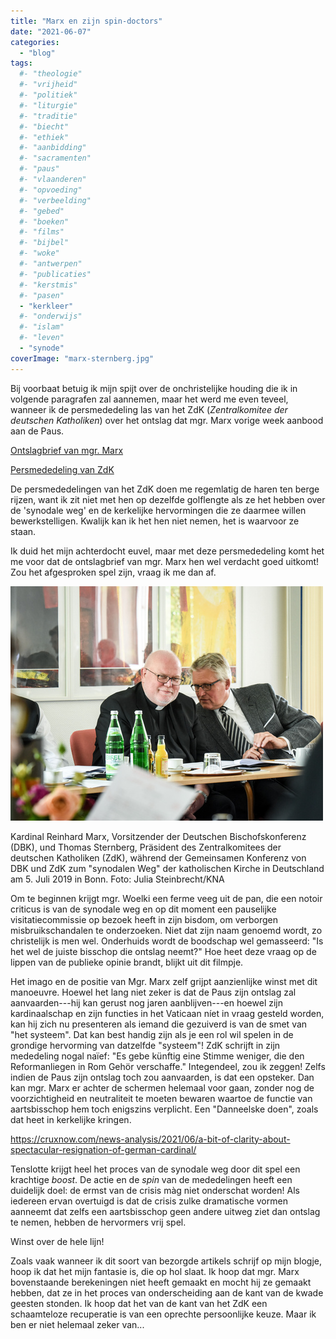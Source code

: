 ```yaml
---
title: "Marx en zijn spin-doctors"
date: "2021-06-07"
categories: 
  - "blog"
tags:
  #- "theologie"
  #- "vrijheid"
  #- "politiek"
  #- "liturgie"
  #- "traditie"
  #- "biecht"
  #- "ethiek"
  #- "aanbidding"
  #- "sacramenten"
  #- "paus"
  #- "vlaanderen"
  #- "opvoeding"
  #- "verbeelding"
  #- "gebed"
  #- "boeken"
  #- "films"
  #- "bijbel"
  #- "woke"
  #- "antwerpen"
  #- "publicaties"
  #- "kerstmis"
  #- "pasen"
  - "kerkleer"
  #- "onderwijs"
  #- "islam"
  #- "leven"
  - "synode"
coverImage: "marx-sternberg.jpg"
---
```


Bij voorbaat betuig ik mijn spijt over de onchristelijke houding die ik in volgende paragrafen zal aannemen, maar het werd me even teveel, wanneer ik de persmededeling las van het ZdK (_Zentralkomitee der deutschen Katholiken_) over het ontslag dat mgr. Marx vorige week aanbood aan de Paus.

[Ontslagbrief van mgr. Marx](https://www.erzbistum-muenchen.de/news/bistum/Kardinal-Marx-bietet-Papst-Franziskus-Amtsverzicht-an-39545.news)

[Persmededeling van ZdK](https://www.zdk.de/newsletter/pm-kardinal-marx/MXwzNXw2MTYyOTh8MzR8NDc4N3w0/)

De persmededelingen van het ZdK doen me regemlatig de haren ten berge rijzen, want ik zit niet met hen op dezelfde golflengte als ze het hebben over de 'synodale weg' en de kerkelijke hervormingen die ze daarmee willen bewerkstelligen. Kwalijk kan ik het hen niet nemen, het is waarvoor ze staan.

Ik duid het mijn achterdocht euvel, maar met deze persmededeling komt het me voor dat de ontslagbrief van mgr. Marx hen wel verdacht goed uitkomt! Zou het afgesproken spel zijn, vraag ik me dan af. 

![](images/marx-sternberg_03.jpg)

Kardinal Reinhard Marx, Vorsitzender der Deutschen Bischofskonferenz (DBK), und Thomas Sternberg, Präsident des Zentralkomitees der deutschen Katholiken (ZdK), während der Gemeinsamen Konferenz von DBK und ZdK zum "synodalen Weg" der katholischen Kirche in Deutschland am 5. Juli 2019 in Bonn. Foto: Julia Steinbrecht/KNA

Om te beginnen krijgt mgr. Woelki een ferme veeg uit de pan, die een notoir criticus is van de synodale weg en op dit moment een pauselijke visitatiecommissie op bezoek heeft in zijn bisdom, om verborgen misbruikschandalen te onderzoeken. Niet dat zijn naam genoemd wordt, zo christelijk is men wel. Onderhuids wordt de boodschap wel gemasseerd: "Is het wel de juiste bisschop die ontslag neemt?" Hoe heet deze vraag op de lippen van de publieke opinie brandt, blijkt uit dit filmpje.

Het imago en de positie van Mgr. Marx zelf grijpt aanzienlijke winst met dit manoeuvre. Hoewel het lang niet zeker is dat de Paus zijn ontslag zal aanvaarden---hij kan gerust nog jaren aanblijven---en hoewel zijn kardinaalschap en zijn functies in het Vaticaan níet in vraag gesteld worden, kan hij zich nu presenteren als iemand die gezuiverd is van de smet van "het systeem". Dat kan best handig zijn als je een rol wil spelen in de grondige hervorming van datzelfde "systeem"! ZdK schrijft in zijn mededeling nogal naïef: "Es gebe künftig eine Stimme weniger, die den Reformanliegen in Rom Gehör verschaffe." Integendeel, zou ik zeggen! Zelfs indien de Paus zijn ontslag toch zou aanvaarden, is dat een opsteker. Dan kan mgr. Marx er achter de schermen helemaal voor gaan, zonder nog de voorzichtigheid en neutraliteit te moeten bewaren waartoe de functie van aartsbisschop hem toch enigszins verplicht. Een "Danneelske doen", zoals dat heet in kerkelijke kringen.

https://cruxnow.com/news-analysis/2021/06/a-bit-of-clarity-about-spectacular-resignation-of-german-cardinal/

Tenslotte krijgt heel het proces van de synodale weg door dit spel een krachtige _boost_. De actie en de _spin_ van de mededelingen heeft een duidelijk doel: de ermst van de crisis màg niet onderschat worden! Als iedereen ervan overtuigd is dat de crisis zulke dramatische vormen aanneemt dat zelfs een aartsbisschop geen andere uitweg ziet dan ontslag te nemen, hebben de hervormers vrij spel.

Winst over de hele lijn!

Zoals vaak wanneer ik dit soort van bezorgde artikels schrijf op mijn blogje, hoop ik dat het mijn fantasie is, die op hol slaat. Ik hoop dat mgr. Marx bovenstaande berekeningen niet heeft gemaakt en mocht hij ze gemaakt hebben, dat ze in het proces van onderscheiding aan de kant van de kwade geesten stonden. Ik hoop dat het van de kant van het ZdK een schaamteloze recuperatie is van een oprechte persoonlijke keuze. Maar ik ben er niet helemaal zeker van...
